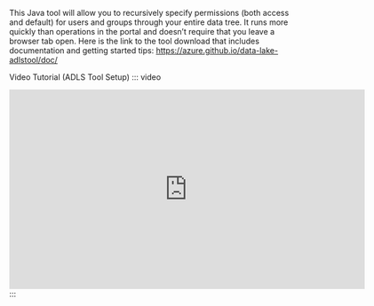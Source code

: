 This Java tool will allow you to recursively specify permissions (both access and default) for users and groups through your entire data tree. It runs more quickly than operations in the portal and doesn’t require that you leave a browser tab open.
Here is the link to the tool download that includes documentation and getting started tips:
https://azure.github.io/data-lake-adlstool/doc/

Video Tutorial (ADLS Tool Setup)
::: video
<iframe width="640" height="360" src="https://msit.microsoftstream.com/embed/video/2044a1ff-0400-96d0-9b3d-f1ea9c461a6f?autoplay=false&amp;showinfo=true" allowfullscreen style="border:none;"></iframe>
:::
